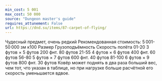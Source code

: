 ```yaml
---
min_cost: 5 001
max_cost: 50 000
source: "Dungeon master's guide"
requires_attunement: False
url: https://dnd.su/items/87-carpet-of-flying/
---
```


Чудесный предмет, очень редкий
Рекомендованная стоимость: 5 001-50 000 зм
к100
Размер
Грузоподъёмность
Скорость полёта
01-20
3 футов × 5 футов
200 фнт.
80 футов
21-55
4 футов × 6 футов
400 фнт.
60 футов
56-80
5 футов × 7 футов
600 фнт.
40 футов
81-100
6 футов × 9 футов
800 фнт.
30 футов
Ковёр может поднять в два раза больший вес, чем тот, что указан в таблице, но при нагрузке больше расчётной его скорость уменьшается вдвое.